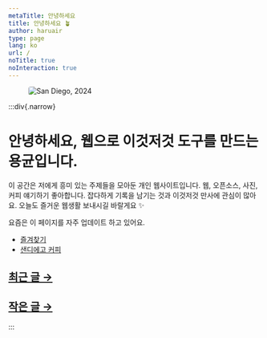 ```yaml
---
metaTitle: 안녕하세요
title: 안녕하세요 🪴
author: haruair
type: page
lang: ko
url: /
noTitle: true
noInteraction: true
---
```


<figure>

<img src="https://live.staticflickr.com/65535/54428226020_f41a28378d_k.jpg" alt="San Diego, 2024" loading="lazy" style="border-radius: 4px;">

</figure>

:::div{.narrow}

<h1 class="font-size-medium font-weight-800">
안녕하세요, 웹으로 이것저것 도구를 만드는 용균입니다.
</h1>

이 공간은 저에게 흥미 있는 주제들을 모아둔 개인 웹사이트입니다. 웹, 오픈소스, 사진, 커피 얘기하기 좋아합니다. 잡다하게 기록을 남기는 것과 이것저것 만사에 관심이 많아요. 오늘도 즐거운 웹생활 보내시길 바랄게요 ✨

요즘은 이 페이지를 자주 업데이트 하고 있어요.

- [즐겨찾기](/ko/bookmarks/)
- [샌디에고 커피](/ko/sd/coffee/)

<h2 class="subtitle"><a href="/ko/post/list">최근 글 →</a></h2>

<!-- @template post-list {"publicOnly": true, "limit": 5} -->

<h2 class="subtitle"><a href="/ko/tag/memo">작은 글 →</a></h2>

<!-- @template post-list {"tag": "부스러기", "limit": 5} -->

:::
